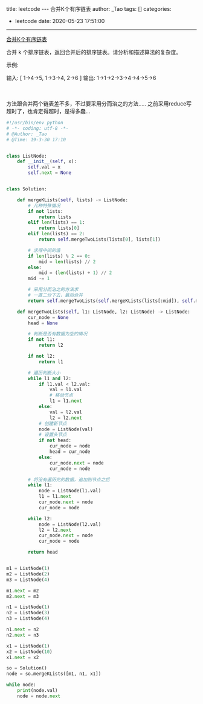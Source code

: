 title: leetcode --- 合并K个有序链表
author: _Tao
tags: []
categories:
  - leetcode
date: 2020-05-23 17:51:00
---
[合并K个有序链表](https://leetcode-cn.com/problems/merge-k-sorted-lists/)

合并 k 个排序链表，返回合并后的排序链表。请分析和描述算法的复杂度。

示例:

输入:
[
  1->4->5,
  1->3->4,
  2->6
]
输出: 1->1->2->3->4->4->5->6

<!-- more -->

<br/>
<br/>
方法跟合并两个链表差不多，不过要采用分而治之的方法.....
之前采用reduce写超时了，也肯定得超时，是得多蠢...

```python
#!/usr/bin/env python
# -*- coding: utf-8 -*-
# @Author: _Tao
# @Time: 19-3-30 17:10


class ListNode:
	def __init__(self, x):
		self.val = x
		self.next = None


class Solution:

	def mergeKLists(self, lists) -> ListNode:
		# 几种特殊情况
		if not lists:
			return lists
		elif len(lists) == 1:
			return lists[0]
		elif len(lists) == 2:
			return self.mergeTwoLists(lists[0], lists[1])

		# 求得中间的值
		if len(lists) % 2 == 0:
			mid = len(lists) // 2
		else:
			mid = (len(lists) + 1) // 2
		mid -= 1

		# 采用分而治之的方法求
		# 一直二分下去，最后合并
		return self.mergeTwoLists(self.mergeKLists(lists[:mid]), self.mergeKLists(lists[mid:]))

	def mergeTwoLists(self, l1: ListNode, l2: ListNode) -> ListNode:
		cur_node = None
		head = None

		# 判断是否有数据为空的情况
		if not l1:
			return l2

		if not l2:
			return l1

		# 遍历判断大小
		while l1 and l2:
			if l1.val < l2.val:
				val = l1.val
				# 移动节点
				l1 = l1.next
			else:
				val = l2.val
				l2 = l2.next
			# 创建新节点
			node = ListNode(val)
			# 设置头节点
			if not head:
				cur_node = node
				head = cur_node
			else:
				cur_node.next = node
				cur_node = node

		# 将没有遍历完的数据，追加到节点之后
		while l1:
			node = ListNode(l1.val)
			l1 = l1.next
			cur_node.next = node
			cur_node = node

		while l2:
			node = ListNode(l2.val)
			l2 = l2.next
			cur_node.next = node
			cur_node = node

		return head


m1 = ListNode(1)
m2 = ListNode(2)
m3 = ListNode(4)

m1.next = m2
m2.next = m3

n1 = ListNode(1)
n2 = ListNode(3)
n3 = ListNode(4)

n1.next = n2
n2.next = n3

x1 = ListNode(1)
x2 = ListNode(10)
x1.next = x2

so = Solution()
node = so.mergeKLists([m1, n1, x1])

while node:
	print(node.val)
	node = node.next
```